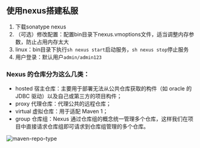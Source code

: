 
## 使用nexus搭建私服
1. 下载sonatype nexus
2. （可选）修改配置：配置bin目录下nexus.vmoptions文件，适当调整内存参数，防止占用内存太大
3. linux：bin目录下执行`sh nexus start`启动服务，`sh nexus stop`停止服务
4. 用户登录：默认用户`admin/admin123`

### Nexus 的仓库分为这么几类：
- hosted 宿主仓库：主要用于部署无法从公共仓库获取的构件（如 oracle 的 JDBC 驱动）以及自己或第三方的项目构件；
- proxy 代理仓库：代理公共的远程仓库；
- virtual 虚拟仓库：用于适配 Maven 1；
- group 仓库组：Nexus 通过仓库组的概念统一管理多个仓库，这样我们在项目中直接请求仓库组即可请求到仓库组管理的多个仓库。

![maven-repo-type](../assets/maven-repo-type.png)